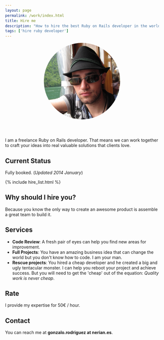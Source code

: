 ```yaml
---
layout: page
permalink: /work/index.html
title: Hire me
description: "How to hire the best Ruby on Rails developer in the world"
tags: ['hire ruby developer']
---
```


<div class="article-cover" style='background: none'>
    <div style='text-align: center;'>
        <img src="/images/avatar.png" class="image" style='border-radius: 999px;width: 250px;margin-bottom: 3em;'>
    </div>
</div>

I am a freelance Ruby on Rails developer. That means we can work together to craft your ideas into real valuable solutions that clients love.

## Current Status

Fully booked. (_Updated 2014 January_)

{% include hire_list.html %}

## Why should I hire you?

Because you know the only way to create an awesome product is assemble a great team to build it.

## Services

* **Code Review**: A fresh pair of eyes can help you find new areas for improvement.
* **Full Projects**: You have an amazing business idea that can change the world but you don't know how to code. I am your man.
* **Rescue projects**: You hired a cheap developer and he created a big and ugly tentacular monster. I can help you reboot your project and achieve success. But you will need to get the 'cheap' out of the equation: _Quality work is never cheap_.

## Rate

I provide my expertise for 50€ / hour.

## Contact

You can reach me at **gonzalo.rodriguez at nerian.es**.